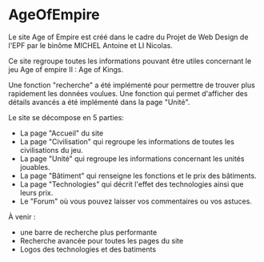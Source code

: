 # AgeOfEmpire

Le site Age of Empire est créé dans le cadre du Projet de Web Design de l'EPF par le binôme MICHEL Antoine et LI Nicolas.

Ce site regroupe toutes les informations pouvant être utiles concernant le jeu Age of empire II : Age of Kings.

Une fonction "recherche" a été implémenté pour permettre de trouver plus rapidement les données voulues.
Une fonction qui permet d'afficher des détails avancés a été implémenté dans la page "Unité".

Le site se décompose en 5 parties:
- La page "Accueil" du site
- La page "Civilisation" qui regroupe les informations de toutes les civilisations du jeu.
- La page "Unité" qui regroupe les informations concernant les unités jouables.
- La page "Bâtiment" qui renseigne les fonctions et le prix des bâtiments.
- La page "Technologies" qui décrit l'effet des technologies ainsi que leurs prix.
- Le "Forum" où vous pouvez laisser vos commentaires ou vos astuces.

À venir : 
- une barre de recherche plus performante
- Recherche avancée pour toutes les pages du site
- Logos des technologies et des batiments
